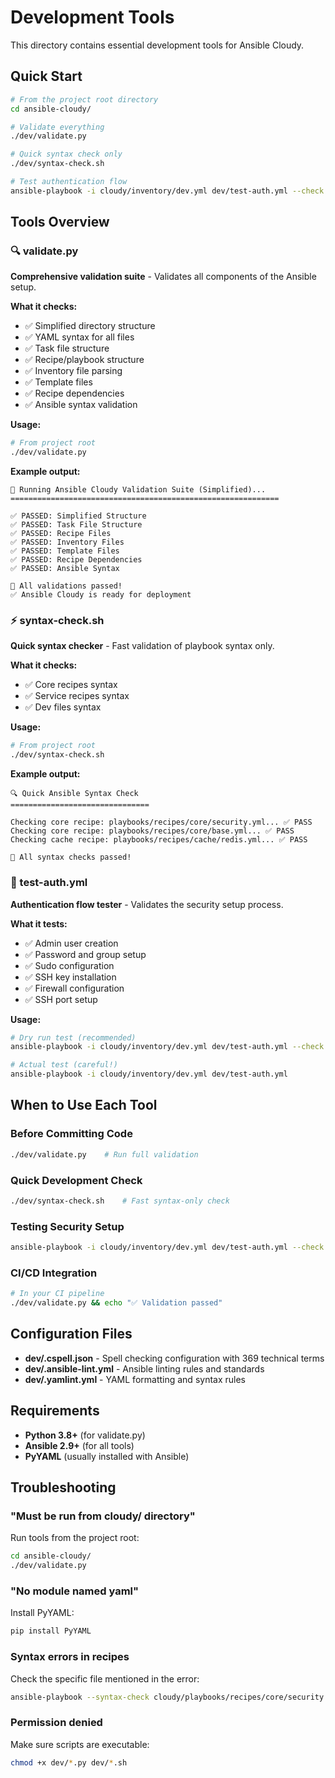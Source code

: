# Development Tools

This directory contains essential development tools for Ansible Cloudy.

## Quick Start

```bash
# From the project root directory
cd ansible-cloudy/

# Validate everything
./dev/validate.py

# Quick syntax check only
./dev/syntax-check.sh

# Test authentication flow
ansible-playbook -i cloudy/inventory/dev.yml dev/test-auth.yml --check
```

## Tools Overview

### 🔍 validate.py
**Comprehensive validation suite** - Validates all components of the Ansible setup.

**What it checks:**
- ✅ Simplified directory structure 
- ✅ YAML syntax for all files
- ✅ Task file structure
- ✅ Recipe/playbook structure  
- ✅ Inventory file parsing
- ✅ Template files
- ✅ Recipe dependencies
- ✅ Ansible syntax validation

**Usage:**
```bash
# From project root
./dev/validate.py
```

**Example output:**
```
🧪 Running Ansible Cloudy Validation Suite (Simplified)...
============================================================

✅ PASSED: Simplified Structure
✅ PASSED: Task File Structure  
✅ PASSED: Recipe Files
✅ PASSED: Inventory Files
✅ PASSED: Template Files
✅ PASSED: Recipe Dependencies
✅ PASSED: Ansible Syntax

🎉 All validations passed!
✅ Ansible Cloudy is ready for deployment
```

### ⚡ syntax-check.sh
**Quick syntax checker** - Fast validation of playbook syntax only.

**What it checks:**
- ✅ Core recipes syntax
- ✅ Service recipes syntax  
- ✅ Dev files syntax

**Usage:**
```bash
# From project root
./dev/syntax-check.sh
```

**Example output:**
```
🔍 Quick Ansible Syntax Check
===============================

Checking core recipe: playbooks/recipes/core/security.yml... ✅ PASS
Checking core recipe: playbooks/recipes/core/base.yml... ✅ PASS
Checking cache recipe: playbooks/recipes/cache/redis.yml... ✅ PASS

🎉 All syntax checks passed!
```

### 🔐 test-auth.yml
**Authentication flow tester** - Validates the security setup process.

**What it tests:**
- ✅ Admin user creation
- ✅ Password and group setup
- ✅ Sudo configuration
- ✅ SSH key installation
- ✅ Firewall configuration
- ✅ SSH port setup

**Usage:**
```bash
# Dry run test (recommended)
ansible-playbook -i cloudy/inventory/dev.yml dev/test-auth.yml --check

# Actual test (careful!)  
ansible-playbook -i cloudy/inventory/dev.yml dev/test-auth.yml
```

## When to Use Each Tool

### Before Committing Code
```bash
./dev/validate.py    # Run full validation
```

### Quick Development Check
```bash
./dev/syntax-check.sh    # Fast syntax-only check
```

### Testing Security Setup
```bash
ansible-playbook -i cloudy/inventory/dev.yml dev/test-auth.yml --check
```

### CI/CD Integration
```bash
# In your CI pipeline
./dev/validate.py && echo "✅ Validation passed"
```

## Configuration Files

- **dev/.cspell.json** - Spell checking configuration with 369 technical terms
- **dev/.ansible-lint.yml** - Ansible linting rules and standards
- **dev/.yamlint.yml** - YAML formatting and syntax rules

## Requirements

- **Python 3.8+** (for validate.py)
- **Ansible 2.9+** (for all tools)
- **PyYAML** (usually installed with Ansible)

## Troubleshooting

### "Must be run from cloudy/ directory" 
Run tools from the project root:
```bash
cd ansible-cloudy/
./dev/validate.py
```

### "No module named yaml"
Install PyYAML:
```bash
pip install PyYAML
```

### Syntax errors in recipes
Check the specific file mentioned in the error:
```bash
ansible-playbook --syntax-check cloudy/playbooks/recipes/core/security.yml
```

### Permission denied
Make sure scripts are executable:
```bash
chmod +x dev/*.py dev/*.sh
```